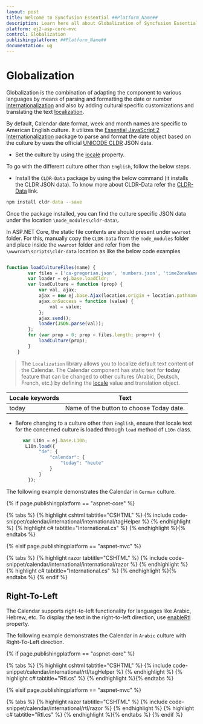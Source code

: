 ```yaml
---
layout: post
title: Welcome to Syncfusion Essential ##Platform_Name##
description: Learn here all about Globalization of Syncfusion Essential ##Platform_Name## widgets based on HTML5 and jQuery.
platform: ej2-asp-core-mvc
control: Globalization
publishingplatform: ##Platform_Name##
documentation: ug
---
```



# Globalization

Globalization is the combination of  adapting the component to
various languages by means of parsing and formatting the date or
number [Internationalization](../common/internationalization/) and also by adding cultural specific customizations and translating the text
[localization](../common/localization/).

By default, Calendar date format, week and month names are specific to
American English culture. It utilizes the
[Essential JavaScript 2 Internationalization](http://ej2.syncfusion.com/documentation/base/internationalization/)
package to parse and format the date object based on the culture by uses the official [UNICODE CLDR](http://cldr.unicode.org/)
JSON data.

* Set the culture by using the
[locale](https://help.syncfusion.com/cr/aspnetcore-js2/Syncfusion.EJ2.Calendars.Calendar.html#Syncfusion_EJ2_Calendars_Calendar_Locale)
property.

To go with the different culture other than `English`, follow the below steps.

* Install the `CLDR-Data` package by using the below command (it installs the CLDR JSON data). To
know more about CLDR-Data refer the
[CLDR-Data](http://cldr.unicode.org/index/cldr-spec/json) link.

```cmd
npm install cldr-data --save
```

Once the package installed, you can find the culture
specific JSON data under the location `\node_modules\cldr-data\`.

In ASP.NET Core, the static file contents are should present under `wwwroot` folder. For this, manually copy the `CLDR-Data` from the `node_modules` folder and place inside the `wwwroot` folder and refer from the `\wwwroot\scripts\cldr-data` location as like the below code examples

```typescript

function loadCultureFiles(name) {
        var files = ['ca-gregorian.json', 'numbers.json', 'timeZoneNames.json'];
        var loader = ej.base.loadCldr;
        var loadCulture = function (prop) {
            var val, ajax;
            ajax = new ej.base.Ajax(location.origin + location.pathname + '/../../scripts/cldr-data/main/' + name + '/' + files[prop], 'GET', false);
            ajax.onSuccess = function (value) {
                val = value;
            };
            ajax.send();
            loader(JSON.parse(val));
        };
        for (var prop = 0; prop < files.length; prop++) {
            loadCulture(prop);
        }
    }

```

> The `Localization` library allows you to localize default text content of the Calendar. The Calendar component has static text for  **today** feature that can be changed to other cultures (Arabic, Deutsch, French, etc.) by defining the
[locale](https://help.syncfusion.com/cr/aspnetcore-js2/Syncfusion.EJ2.Calendars.Calendar.html#Syncfusion_EJ2_Calendars_Calendar_Locale) value and translation object.

Locale keywords |Text
-----|-----
today | Name of the button to choose Today date.

* Before changing to a culture other than `English`, ensure that locale text for the concerned culture is loaded through `load` method of
  `L10n` class.

```typescript
      var L10n = ej.base.L10n;
       L10n.load({
            "de": {
                "calendar": {
                    "today": "heute"
                }
            }
        });
```

The following example demonstrates the Calendar in `German` culture.

{% if page.publishingplatform == "aspnet-core" %}

{% tabs %}
{% highlight cshtml tabtitle="CSHTML" %}
{% include code-snippet/calendar/international/international/tagHelper %}
{% endhighlight %}
{% highlight c# tabtitle="International.cs" %}
{% endhighlight %}{% endtabs %}

{% elsif page.publishingplatform == "aspnet-mvc" %}

{% tabs %}
{% highlight razor tabtitle="CSHTML" %}
{% include code-snippet/calendar/international/international/razor %}
{% endhighlight %}
{% highlight c# tabtitle="International.cs" %}
{% endhighlight %}{% endtabs %}
{% endif %}



## Right-To-Left

The Calendar supports right-to-left functionality for languages like Arabic, Hebrew, etc. To display
the text in the right-to-left direction, use
[enableRtl](https://help.syncfusion.com/cr/aspnetcore-js2/Syncfusion.EJ2.Calendars.Calendar.html#Syncfusion_EJ2_Calendars_Calendar_EnableRtl)
property.

The following example demonstrates the Calendar in `Arabic`
culture with Right-To-Left direction.

{% if page.publishingplatform == "aspnet-core" %}

{% tabs %}
{% highlight cshtml tabtitle="CSHTML" %}
{% include code-snippet/calendar/international/rtl/tagHelper %}
{% endhighlight %}
{% highlight c# tabtitle="Rtl.cs" %}
{% endhighlight %}{% endtabs %}

{% elsif page.publishingplatform == "aspnet-mvc" %}

{% tabs %}
{% highlight razor tabtitle="CSHTML" %}
{% include code-snippet/calendar/international/rtl/razor %}
{% endhighlight %}
{% highlight c# tabtitle="Rtl.cs" %}
{% endhighlight %}{% endtabs %}
{% endif %}

